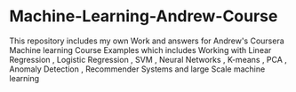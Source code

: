 # Machine-Learning-Andrew-Course

This repository includes my own Work and answers for Andrew's Coursera Machine learning Course Examples which includes Working with Linear Regression , Logistic Regression  , SVM , Neural Networks , K-means , PCA , Anomaly Detection , Recommender Systems and large Scale machine learning

